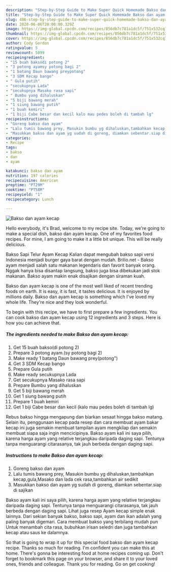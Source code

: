 ```yaml
---
description: "Step-by-Step Guide to Make Super Quick Homemade Bakso dan ayam kecap"
title: "Step-by-Step Guide to Make Super Quick Homemade Bakso dan ayam kecap"
slug: 486-step-by-step-guide-to-make-super-quick-homemade-bakso-dan-ayam-kecap
date: 2020-06-06T20:00:00.329Z
image: https://img-global.cpcdn.com/recipes/856db7c781a1dc5f/751x532cq70/bakso-dan-ayam-kecap-foto-resep-utama.jpg
thumbnail: https://img-global.cpcdn.com/recipes/856db7c781a1dc5f/751x532cq70/bakso-dan-ayam-kecap-foto-resep-utama.jpg
cover: https://img-global.cpcdn.com/recipes/856db7c781a1dc5f/751x532cq70/bakso-dan-ayam-kecap-foto-resep-utama.jpg
author: Cody Gordon
ratingvalue: 5
reviewcount: 5099
recipeingredient:
- "15 buah baksodi potong 2"
- "3 potong ayamsy potong bagi 2"
- "1 batang Daun bawang preypotong"
- "3 SDM Kecap bango"
- " Gula putih"
- "secukupnya Lada"
- "secukupnya Masako rasa sapi"
- " Bumbu yang dihaluskan"
- "5 biji bawang merah"
- "1 siung bawang putih"
- "1 buah kemiri"
- "1 biji Cabe besar dan kecil kalo mau pedes boleh di tambah lg"
recipeinstructions:
- "Goreng bakso dan ayam"
- "Lalu tumis bawang prey, Masukin bumbu yg dihaluskan,tambahkan kecap,gula,Masako dan lada cek rasa,tambahkan air sedikit"
- "Masukkan bakso dan ayam yg sudah di goreng, diamkan sebentar.siap di sajikan"
categories:
- Recipe
tags:
- bakso
- dan
- ayam

katakunci: bakso dan ayam 
nutrition: 197 calories
recipecuisine: American
preptime: "PT29M"
cooktime: "PT58M"
recipeyield: "1"
recipecategory: Lunch

---
```



![Bakso dan ayam kecap](https://img-global.cpcdn.com/recipes/856db7c781a1dc5f/751x532cq70/bakso-dan-ayam-kecap-foto-resep-utama.jpg)

Hello everybody, it's Brad, welcome to my recipe site. Today, we're going to make a special dish, bakso dan ayam kecap. One of my favorites food recipes. For mine, I am going to make it a little bit unique. This will be really delicious.

Bakso Sapi Telur Ayam Kecap Kalian dapat mengubah bakso sapi versi Indonesia menjadi burger gaya barat dengan mudah. Brilio.net - Bakso ayam menjadi salah satu makanan legendaris dan favorit banyak orang. Nggak hanya bisa disantap langsung, bakso juga bisa dibekukan jadi stok makanan. Bakso ayam makin enak disajikan dengan siraman kuah.

Bakso dan ayam kecap is one of the most well liked of recent trending foods on earth. It is easy, it is fast, it tastes delicious. It is enjoyed by millions daily. Bakso dan ayam kecap is something which I've loved my whole life. They're nice and they look wonderful.


To begin with this recipe, we have to first prepare a few ingredients. You can cook bakso dan ayam kecap using 12 ingredients and 3 steps. Here is how you can achieve that.

<!--inarticleads1-->

##### The ingredients needed to make Bakso dan ayam kecap:

1. Get 15 buah bakso(di potong 2)
1. Prepare 3 potong ayam.(sy potong bagi 2)
1. Make ready 1 batang Daun bawang prey(potong&#34;)
1. Get 3 SDM Kecap bango
1. Prepare  Gula putih
1. Make ready secukupnya Lada
1. Get secukupnya Masako rasa sapi
1. Prepare  Bumbu yang dihaluskan
1. Get 5 biji bawang merah
1. Get 1 siung bawang putih
1. Prepare 1 buah kemiri
1. Get 1 biji Cabe besar dan kecil (kalo mau pedes boleh di tambah lg)


Rebus bakso hingga mengapung dan biarkan sesaat hingga bakso matang. Selain itu, penggunaan kecap pada resep dan cara membuat ayam bakar kecap ini juga semakin membuat tampilan ayam mengkilap dan semakin membuat siapa saja ingin mencicipinya. Bakso ayam kali ini saya pilih, karena harga ayam yang relative terjangkau daripada daging sapi. Tentunya tanpa menguarangi citarasanya, tak jauh berbeda dengan daging sapi. 

<!--inarticleads2-->

##### Instructions to make Bakso dan ayam kecap:

1. Goreng bakso dan ayam
1. Lalu tumis bawang prey, Masukin bumbu yg dihaluskan,tambahkan kecap,gula,Masako dan lada cek rasa,tambahkan air sedikit
1. Masukkan bakso dan ayam yg sudah di goreng, diamkan sebentar.siap di sajikan


Bakso ayam kali ini saya pilih, karena harga ayam yang relative terjangkau daripada daging sapi. Tentunya tanpa menguarangi citarasanya, tak jauh berbeda dengan daging sapi. Lihat juga resep Ayam kecap simple enak lainnya. Dari sekian banyak bakso, bakso sapi, ayam dan ikan adalah yang paling banyak digemari. Cara membuat bakso yang terbilang mudah pun Untuk menambah cita rasa, bubuhkan irisan seledri dan juga tambahkan kecap atau saus ke dalamnya. 

So that is going to wrap it up for this special food bakso dan ayam kecap recipe. Thanks so much for reading. I'm confident you can make this at home. There's gonna be interesting food at home recipes coming up. Don't forget to bookmark this page on your browser, and share it to your loved ones, friends and colleague. Thank you for reading. Go on get cooking!

